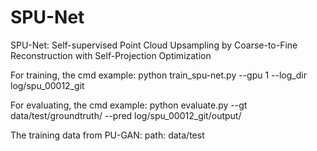 # SPU-Net
SPU-Net: Self-supervised Point Cloud Upsampling by Coarse-to-Fine Reconstruction with Self-Projection Optimization

For training, the cmd example: 
python train_spu-net.py --gpu 1 --log_dir log/spu_00012_git

For evaluating, the cmd example:
python evaluate.py --gt data/test/groundtruth/ --pred log/spu_00012_git/output/

The training data from PU-GAN:
path: data/test
